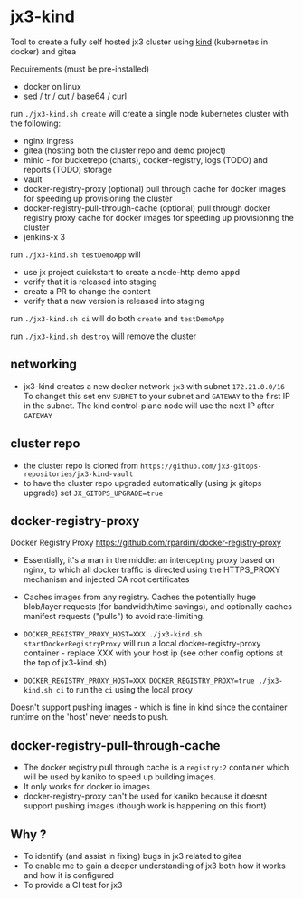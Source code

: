 # jx3-kind
Tool to create a fully self hosted jx3 cluster using [kind](https://kind.sigs.k8s.io/) (kubernetes in docker) and gitea

Requirements (must be pre-installed)
* docker on linux
* sed / tr / cut / base64 / curl

run `./jx3-kind.sh create` will create a single node kubernetes cluster with the following:

* nginx ingress
* gitea (hosting both the cluster repo and demo project)
* minio - for bucketrepo (charts), docker-registry, logs (TODO) and reports (TODO) storage
* vault
* docker-registry-proxy (optional) pull through cache for docker images for speeding up provisioning the cluster
* docker-registry-pull-through-cache (optional) pull through docker registry proxy cache for docker images for speeding up provisioning the cluster
* jenkins-x 3

run `./jx3-kind.sh testDemoApp` will
* use jx project quickstart to create a node-http demo appd
* verify that it is released into staging
* create a PR to change the content
* verify that a new version is released into staging

run `./jx3-kind.sh ci` will do both `create` and `testDemoApp`

run `./jx3-kind.sh destroy` will remove the cluster

## networking

* jx3-kind creates a new docker network `jx3` with subnet `172.21.0.0/16`  To changet this set env `SUBNET` to your subnet and `GATEWAY` to the first IP in the subnet.  The kind control-plane node will use the next IP after `GATEWAY`

## cluster repo

* the cluster repo is cloned from `https://github.com/jx3-gitops-repositories/jx3-kind-vault`
* to have the cluster repo upgraded automatically (using jx gitops upgrade) set `JX_GITOPS_UPGRADE=true`
  
## docker-registry-proxy


Docker Registry Proxy https://github.com/rpardini/docker-registry-proxy

* Essentially, it's a man in the middle: an intercepting proxy based on nginx, to which all docker traffic is directed using the HTTPS_PROXY mechanism and injected CA root certificates
* Caches images from any registry. Caches the potentially huge blob/layer requests (for bandwidth/time savings), and optionally caches manifest requests ("pulls") to avoid rate-limiting.

* `DOCKER_REGISTRY_PROXY_HOST=XXX ./jx3-kind.sh startDockerRegistryProxy` will run a local docker-registry-proxy container - replace XXX with your host ip (see other config options at the top of jx3-kind.sh)
* `DOCKER_REGISTRY_PROXY_HOST=XXX DOCKER_REGISTRY_PROXY=true ./jx3-kind.sh ci` to run the `ci` using the local proxy

Doesn't support pushing images - which is fine in kind since the container runtime on the 'host' never needs to push.

## docker-registry-pull-through-cache

* The docker registry pull through cache is a `registry:2` container which will be used by kaniko to speed up building images.
* It only works for docker.io images.
* docker-registry-proxy can't be used for kaniko because it doesnt support pushing images (though work is happening on this front)


## Why ?

* To identify (and assist in fixing) bugs in jx3 related to gitea
* To enable me to gain a deeper understanding of jx3 both how it works and how it is configured
* To provide a CI test for jx3